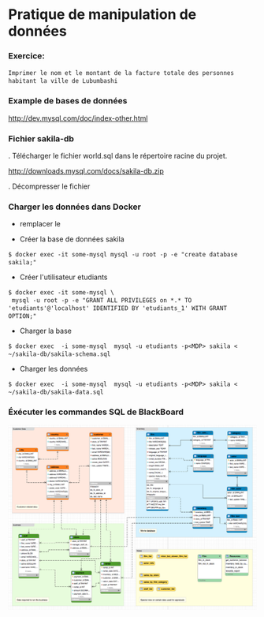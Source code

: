 

# Pratique de manipulation de données

### Exercice:

```
Imprimer le nom et le montant de la facture totale des personnes habitant la ville de Lubumbashi
```

### Example de bases de données
http://dev.mysql.com/doc/index-other.html

### Fichier sakila-db
. Télécharger le fichier world.sql dans le répertoire racine du projet.

http://downloads.mysql.com/docs/sakila-db.zip

. Décompresser le fichier

### Charger les données dans Docker 

- remplacer le <PWD>

- Créer la base de données sakila

```
$ docker exec -it some-mysql mysql -u root -p -e "create database sakila;"
```

- Créer l'utilisateur etudiants

```
$ docker exec -it some-mysql \
 mysql -u root -p -e "GRANT ALL PRIVILEGES on *.* TO 'etudiants'@'localhost' IDENTIFIED BY 'etudiants_1' WITH GRANT OPTION;"
```

- Charger la base

```
$ docker exec  -i some-mysql  mysql -u etudiants -p<MDP> sakila < ~/sakila-db/sakila-schema.sql
```

- Charger les données

```
$ docker exec  -i some-mysql  mysql -u etudiants -p<MDP> sakila < ~/sakila-db/sakila-data.sql
```

### Éxécuter les commandes SQL de BlackBoard

![alt tag](https://github.com/CollegeBoreal/INF1006-16A/blob/master/3.DML/sakila.png)
